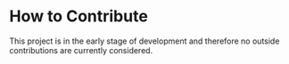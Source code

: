 # How to Contribute

This project is in the early stage of development and therefore no outside
contributions are currently considered.
